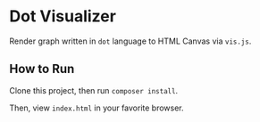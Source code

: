 # Dot Visualizer

Render graph written in `dot` language to HTML Canvas via `vis.js`.

## How to Run

Clone this project, then run `composer install`.

Then, view `index.html` in your favorite browser.